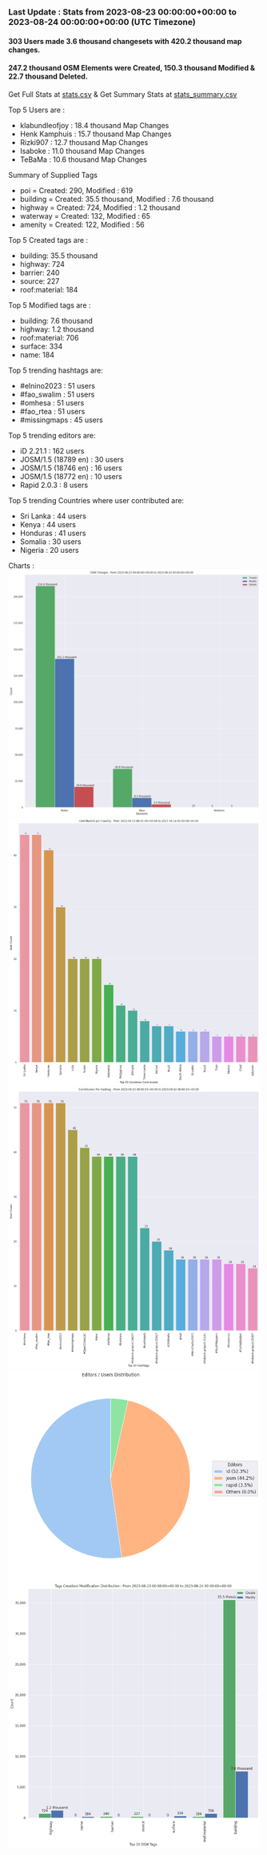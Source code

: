 ### Last Update : Stats from 2023-08-23 00:00:00+00:00 to 2023-08-24 00:00:00+00:00 (UTC Timezone)

#### 303 Users made 3.6 thousand changesets with 420.2 thousand map changes.
#### 247.2 thousand OSM Elements were Created, 150.3 thousand Modified & 22.7 thousand Deleted.
Get Full Stats at [stats.csv](/stats/hotosm/Daily/stats.csv)
 & Get Summary Stats at [stats_summary.csv](/stats/hotosm/Daily/stats_summary.csv)

Top 5 Users are : 
- klabundleofjoy : 18.4 thousand Map Changes
- Henk Kamphuis : 15.7 thousand Map Changes
- Rizki907 : 12.7 thousand Map Changes
- Isaboke : 11.0 thousand Map Changes
- TeBaMa : 10.6 thousand Map Changes

Summary of Supplied Tags
- poi = Created: 290, Modified : 619
- building = Created: 35.5 thousand, Modified : 7.6 thousand
- highway = Created: 724, Modified : 1.2 thousand
- waterway = Created: 132, Modified : 65
- amenity = Created: 122, Modified : 56


Top 5 Created tags are :
- building: 35.5 thousand
- highway: 724
- barrier: 240
- source: 227
- roof:material: 184


Top 5 Modified tags are :
- building: 7.6 thousand
- highway: 1.2 thousand
- roof:material: 706
- surface: 334
- name: 184


Top 5 trending hashtags are:
- #elnino2023 : 51 users
- #fao_swalim : 51 users
- #omhesa : 51 users
- #fao_rtea : 51 users
- #missingmaps : 45 users


Top 5 trending editors are:
- iD 2.21.1 : 162 users
- JOSM/1.5 (18789 en) : 30 users
- JOSM/1.5 (18746 en) : 16 users
- JOSM/1.5 (18772 en) : 10 users
- Rapid 2.0.3 : 8 users


Top 5 trending Countries where user contributed are:
- Sri Lanka : 44 users
- Kenya : 44 users
- Honduras : 41 users
- Somalia : 30 users
- Nigeria : 20 users


 Charts : 
![Alt text](./stats_osm_changes.png) 
![Alt text](./stats_users_per_country.png) 
![Alt text](./stats_users_per_hashtag.png) 
![Alt text](./stats_editors_pie_chart.png) 
![Alt text](./stats_tags.png) 
